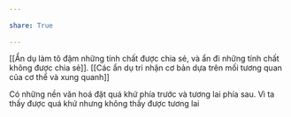 ---  
share: True  
---  
[[Ẩn dụ làm tô đậm những tính chất được chia sẻ, và ẩn đi những tính chất không được chia sẻ]]. [[Các ẩn dụ tri nhận cơ bản dựa trên mối tương quan của cơ thể và xung quanh]]   
  
Có những nền văn hoá đặt quá khứ phía trước và tương lai phía sau. Vì ta thấy được quá khứ nhưng không thấy được tương lai  
